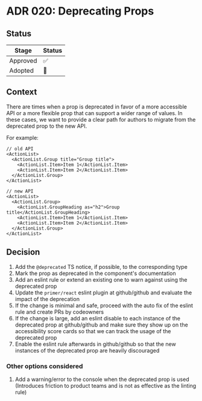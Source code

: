 # ADR 020: Deprecating Props

## Status

| Stage    | Status |
| -------- | ------ |
| Approved | ✅     |
| Adopted  | 🚧     |

## Context

There are times when a prop is deprecated in favor of a more accessible API or a more flexible prop that can support a wider range of values. In these cases, we want to provide a clear path for authors to migrate from the deprecated prop to the new API.

For
example:

```tsx
// old API
<ActionList>
  <ActionList.Group title="Group title">
    <ActionList.Item>Item 1</ActionList.Item>
    <ActionList.Item>Item 2</ActionList.Item>
  </ActionList.Group>
</ActionList>
```

```tsx
// new API
<ActionList>
  <ActionList.Group>
    <ActionList.GroupHeading as="h2">Group title</ActionList.GroupHeading>
    <ActionList.Item>Item 1</ActionList.Item>
    <ActionList.Item>Item 2</ActionList.Item>
  </ActionList.Group>
</ActionList>
```

## Decision

1. Add the `@deprecated` TS notice, if possible, to the corresponding type
2. Mark the prop as deprecated in the component's documentation
3. Add an eslint rule or extend an existing one to warn against using the deprecated prop
4. Update the `primer/react` eslint plugin at github/github and evaluate the impact of the deprecation
5. If the change is minimal and safe, proceed with the auto fix of the eslint rule and create PRs by codeowners
6. If the change is large, add an eslint disable to each instance of the deprecated prop at github/github and make sure they show up on the accessibility score cards so that we can track the usage of the deprecated prop
7. Enable the eslint rule afterwards in github/github so that the new instances of the deprecated prop are heavily discouraged

### Other options considered

1. Add a warning/error to the console when the deprecated prop is used (Introduces friction to product teams and is not as effective as the linting rule)
